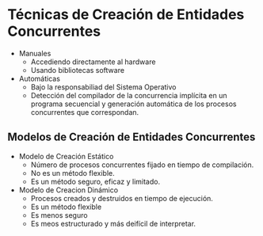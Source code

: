 # Técnicas de Creación de Entidades Concurrentes

- Manuales
  - Accediendo directamente al hardware
  - Usando bibliotecas software
- Automáticas
  - Bajo la responsabiliad del Sistema Operativo
  - Detección del compilador de la concurrencia implícita en un programa secuencial y generación automática de los procesos concurrentes que correspondan.

## Modelos de Creación de Entidades Concurrentes

- Modelo de Creación Estático
  - Número de procesos concurrentes fijado en tiempo de compilación.
  - No es un método flexible.
  - Es un método seguro, eficaz y limitado.
- Modelo de Creacion Dinámico
  - Procesos creados y destruidos en tiempo de ejecución.
  - Es un método flexible
  - Es menos seguro
  - Es meos estructurado y más deifícil de interpretar.
